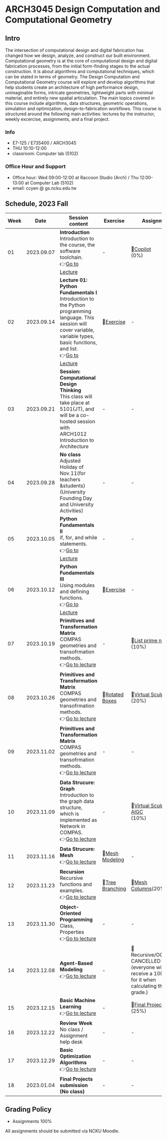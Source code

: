 # ARCH3045 Design Computation and Computational Geometry

## Intro

The intersection of computational design and digital fabrication has changed how we design, analyze, and construct our built environment. Computational geometry is at the core of computational design and digital fabrication processes, from the initial form-finding stages to the actual construction. It is about algorithms and computational techniques, which can be stated in terms of geometry. The Design Computation and Computational Geometry course will explore and develop algorithms that help students create an architecture of high performance design, unimaginable forms, intricate geometries, lightweight parts with minimal material, and entirely new spatial articulation. The main topics covered in this course include algorithms, data structures, geometric operations, simulation and optimization, design-to-fabrication workflows. This course is structured around the following main activities: lectures by the instructor, weekly excercise, assignments, and a final project.

### Info
* E7-125 / E735400 / ARCH3045
* THU 10:10-12:00
* classroom: Computer lab (5102)

### Office Hour and Support
* Office hour: Wed 09:00-12:00 at Raccoon Studio (Arch) / Thu 12:00-13:00 at Computer Lab (5102)
* email: ccyen @ gs.ncku.edu.tw

## Schedule, 2023 Fall

| Week | Date       | Session content                                                                                                                                                                                                            | Exercise                                                        | Assignment                                                                        |
| ---- | ---------- |----------------------------------------------------------------------------------------------------------------------------------------------------------------------------------------------------------------------------| --------------------------------------------------------------- | --------------------------------------------------------------------------------- |
| 01   | 2023.09.07 | **Introduction**<br>Introduction to the course, the software toolchain.<br>👉[Go to Lecture](/Lecture/Lecture_00/README.md)                                                                                                | -                                          | 📄[Copilot](/Assignment/0_copilot/README.md)<br>(0%)              |
| 02   | 2023.09.14 | **Lecture 01: Python Fundamentals I**<br>Introduction to the Python programming language. This session will cover variable, variable types, basic functions, and list.<br>👉[Go to Lecture](/Lecture/Lecture_01/README.md) | 📝[Exercise](/Exercise/Lecture_1/README.md)                                            | -                                                                                 |
| 03   | 2023.09.21 | **Session: Computational Design Thinking**</br>This class will take place at 5101(JT), and will be a co-hosted session with ARCH1012 Introduction to Architecture                                                          | - | - |
| 04   | 2023.09.28 | **No class**</br>Adjusted Holiday of Nov.11(for teachers &students)(University Founding Day and University Activities)                                                                                                     | - | - |
| 05   | 2023.10.05 | **Python Fundamentals II**<br>if, for, and while statements.<br>👉[Go to Lecture](/Lecture/Lecture_02/README.md)                                                                                                           | - | - |
| 06   | 2023.10.12 | **Python Fundamentals III**<br>Using modules and defining functions.<br>👉[Go to Lecture](/Lecture/Lecture_02/README.md)                                                                                                   | 📝[Exercise](/Exercise/Lecture_02/README.md)     | -|       
| 07   | 2023.10.19 | **Primitives and Transformation Matrix**<br>COMPAS geometries and transofrmation methods.<br>👉[Go to lecture](Lecture/Lecture_03/README.md)                                                                               | -  | 📄[List prime numbers](/Assignment/0_prime_numbers/README.md)<br>(10%) | - |
| 08   | 2023.10.26 | **Primitives and Transformation Matrix**<br>COMPAS geometries and transofrmation methods.<br>👉[Go to lecture](Lecture/Lecture_03/README.md)                                                                               | 📝[Rotated Boxes](Exercise/Lecture_03/README.md) |📄[Virtual Sculpture](Assignment/1_virtual_sculpture/README.md)<br>(20%)          |
| 09   | 2023.11.02 | **Primitives and Transformation Matrix**<br>COMPAS geometries and transofrmation methods.<br>👉[Go to lecture](Lecture/Lecture_03/README.md)                                                                               | -                                                               | -                                                                                 |
| 10   | 2023.11.09 | **Data Strucure: Graph**<br>Introduction to the graph data structure, which is implemented as Network in COMPAS.<br>👉[Go to lecture](Lecture/Lecture_04/README.md)  </br>                                                 | -                                                               | 📄[Virtual Sculpture AIGC](Assignment/1.1_Virtual_sculpture_AIGC/README.md)<br>(10%) |
| 11   | 2023.11.16 | **Data Strucure: Mesh** </br> 👉[Go to lecture](Lecture/Lecture_05/README.md)                                              </br>                                                                                           | 📝[Mesh Modeling](Exercise/Lecture_05/README.md) | -                                                                                 |
| 12   | 2023.11.23 | **Recursion**<br>Recursive functions and examples.<br> 👉[Go to lecture](Lecture/Lecture_07/README.md)                                                                                                                     | 📝[Tree Branching](Exercise/Lecture_07/README.md)    | 📄[Mesh Columns](Assignment/2_mesh_cloumn/README.md)(20%) |
| 13   | 2023.11.30 | **Object-Oriented Programming**<br>Class, Properties<br> 👉[Go to lecture](Lecture/Lecture_08/README.md)                                                                                      | -                                                               | -  |
| 14   | 2023.12.08 | **Agent-Based Modeling**<br> 👉[Go to lecture](Lecture/Lecture_08/README.md)                                                                                                                                               | -                                                               |📄Recursive/OOP(15%)<br>CANCELLED (everyone will receive a 100/100 for it when calculating the final grade.)                |
| 15   | 2023.12.15 | **Basic Machine Learning**<br>👉[Go to lecture](Lecture/Lecture_09/README.md)                                                                                                                           | - | 📝[Final Project](Assignment/5_Final_Project/README.md)<br>(25%)                    |
| 16   | 2023.12.22 | **Review Week**<br>No class / Assignment help desk                                                                                                                                                                         | -                                                               | - |
| 17   | 2023.12.29 | **Basic Optimization Algorithms**<br>👉[Go to lecture](Lecture/Lecture_09/README.md)                                                                                                     | -                                                               | -                                                                                 |
| 18   | 2023.01.04 | **Final Projects submission (No class)**                                                                                                                                                                                   | -                                                               | -                                                                                 |


## Grading Policy
* Assignments 100%

All assignments should be submitted via NCKU Moodle. 